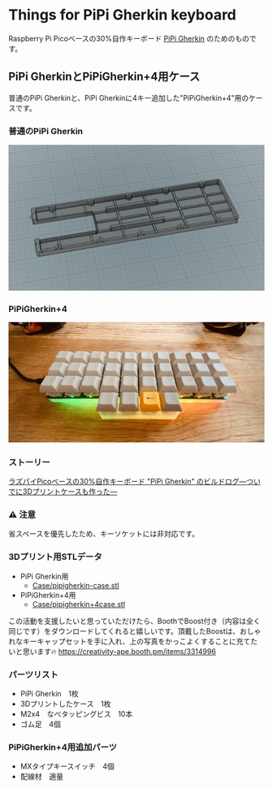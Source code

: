# Things for PiPi Gherkin keyboard

Raspberry Pi Picoベースの30%自作キーボード [PiPi Gherkin](https://talpkeyboard.net/items/60ab41e10e24033744e21b93) のためのものです。

## PiPi GherkinとPiPiGherkin+4用ケース

普通のPiPi Gherkinと、PiPi Gherkinに4キー追加した"PiPiGherkin+4"用のケースです。

### 普通のPiPi Gherkin

<img src="https://raw.githubusercontent.com/atsuyuki/things-for-pipigherkin-keyboard/main/PIPI_Gherkin_case_v5.png">

### PiPiGherkin+4

<img src="https://raw.githubusercontent.com/atsuyuki/things-for-pipigherkin-keyboard/main/IMG_8415.jpg">



### ストーリー

[ラズパイPicoベースの30%自作キーボード "PiPi Gherkin" のビルドログ—ついでに3Dプリントケースも作った—](https://www.creativity-ape.com/entry/2021/07/24/180000#%E3%82%B1%E3%83%BC%E3%82%B9%E3%82%82%E3%81%A4%E3%81%8F%E3%82%8D%E3%81%86)

### ⚠️ 注意

省スペースを優先したため、キーソケットには非対応です。

### 3Dプリント用STLデータ

- PiPi Gherkin用
  - [Case/pipigherkin-case.stl](https://github.com/atsuyuki/things-for-pipigherkin-keyboard/blob/main/Case/pipigherkin-case.stl)
- PiPiGherkin+4用
  - [Case/pipigherkin+4case.stl](https://github.com/atsuyuki/things-for-pipigherkin-keyboard/blob/main/Case/pipigherkin+4case.stl)

この活動を支援したいと思っていただけたら、BoothでBoost付き（内容は全く同じです）をダウンロードしてくれると嬉しいです。頂戴したBoostは、おしゃれなキーキャップセットを手に入れ、上の写真をかっこよくすることに充てたいと思います🔥
https://creativity-ape.booth.pm/items/3314996

### パーツリスト

- PiPi Gherkin　1枚
- 3Dプリントしたケース　1枚
- M2x4　なべタッピングビス　10本
- ゴム足　4個

### PiPiGherkin+4用追加パーツ

- MXタイプキースイッチ　4個
- 配線材　適量
